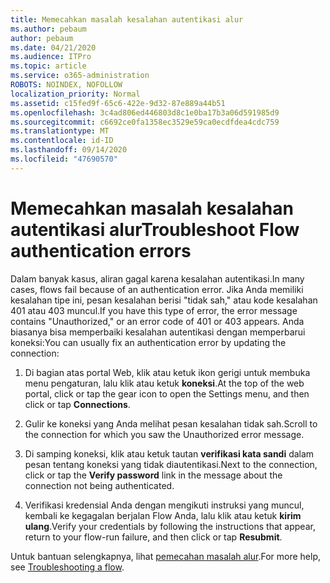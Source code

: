 ```yaml
---
title: Memecahkan masalah kesalahan autentikasi alur
ms.author: pebaum
author: pebaum
ms.date: 04/21/2020
ms.audience: ITPro
ms.topic: article
ms.service: o365-administration
ROBOTS: NOINDEX, NOFOLLOW
localization_priority: Normal
ms.assetid: c15fed9f-65c6-422e-9d32-87e889a44b51
ms.openlocfilehash: 3c4ad806ed446803d8c1e0ba17b3a06d591985d9
ms.sourcegitcommit: c6692ce0fa1358ec3529e59ca0ecdfdea4cdc759
ms.translationtype: MT
ms.contentlocale: id-ID
ms.lasthandoff: 09/14/2020
ms.locfileid: "47690570"
---
```

# <a name="troubleshoot-flow-authentication-errors"></a><span data-ttu-id="999d6-102">Memecahkan masalah kesalahan autentikasi alur</span><span class="sxs-lookup"><span data-stu-id="999d6-102">Troubleshoot Flow authentication errors</span></span>

<span data-ttu-id="999d6-103">Dalam banyak kasus, aliran gagal karena kesalahan autentikasi.</span><span class="sxs-lookup"><span data-stu-id="999d6-103">In many cases, flows fail because of an authentication error.</span></span> <span data-ttu-id="999d6-104">Jika Anda memiliki kesalahan tipe ini, pesan kesalahan berisi "tidak sah," atau kode kesalahan 401 atau 403 muncul.</span><span class="sxs-lookup"><span data-stu-id="999d6-104">If you have this type of error, the error message contains "Unauthorized," or an error code of 401 or 403 appears.</span></span> <span data-ttu-id="999d6-105">Anda biasanya bisa memperbaiki kesalahan autentikasi dengan memperbarui koneksi:</span><span class="sxs-lookup"><span data-stu-id="999d6-105">You can usually fix an authentication error by updating the connection:</span></span>
  
1. <span data-ttu-id="999d6-106">Di bagian atas portal Web, klik atau ketuk ikon gerigi untuk membuka menu pengaturan, lalu klik atau ketuk **koneksi**.</span><span class="sxs-lookup"><span data-stu-id="999d6-106">At the top of the web portal, click or tap the gear icon to open the Settings menu, and then click or tap **Connections**.</span></span>
    
2. <span data-ttu-id="999d6-107">Gulir ke koneksi yang Anda melihat pesan kesalahan tidak sah.</span><span class="sxs-lookup"><span data-stu-id="999d6-107">Scroll to the connection for which you saw the Unauthorized error message.</span></span>
    
3. <span data-ttu-id="999d6-108">Di samping koneksi, klik atau ketuk tautan **verifikasi kata sandi** dalam pesan tentang koneksi yang tidak diautentikasi.</span><span class="sxs-lookup"><span data-stu-id="999d6-108">Next to the connection, click or tap the **Verify password** link in the message about the connection not being authenticated.</span></span> 
    
4. <span data-ttu-id="999d6-109">Verifikasi kredensial Anda dengan mengikuti instruksi yang muncul, kembali ke kegagalan berjalan Flow Anda, lalu klik atau ketuk **kirim ulang**.</span><span class="sxs-lookup"><span data-stu-id="999d6-109">Verify your credentials by following the instructions that appear, return to your flow-run failure, and then click or tap **Resubmit**.</span></span>
    
<span data-ttu-id="999d6-110">Untuk bantuan selengkapnya, lihat [pemecahan masalah alur](https://go.microsoft.com/fwlink/?linkid=872110).</span><span class="sxs-lookup"><span data-stu-id="999d6-110">For more help, see [Troubleshooting a flow](https://go.microsoft.com/fwlink/?linkid=872110).</span></span>
  

